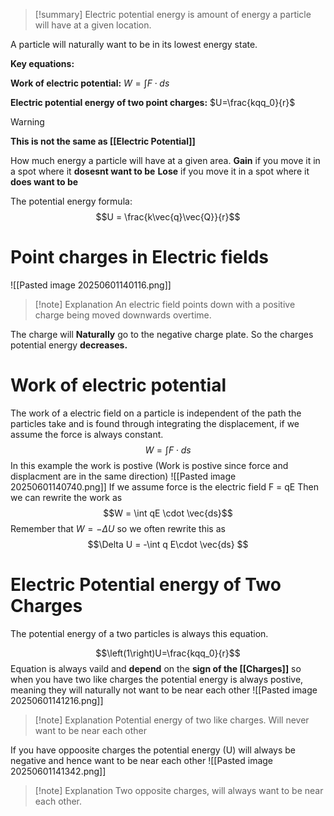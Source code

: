 
>[!summary]
Electric potential energy is amount of energy a particle will have at a given location.
>
A particle will naturally want to be in its lowest energy state.
>
**Key equations:**
>
**Work of electric potential:**
$W = \int{F \cdot ds}$
>
**Electric potential energy of two point charges:**
$U=\frac{kqq_0}{r}$


>[!warning]
**This is not the same as [[Electric Potential]]**

How much energy a particle will have at a given area.
**Gain** if you move it in a spot where it **dosesnt want to be**
**Lose** if you move it in a spot where it **does want to be** 

The potential energy formula:
$$U = \frac{k\vec{q}\vec{Q}}{r}$$

# Point charges in Electric fields
![[Pasted image 20250601140116.png]]
>[!note] Explanation
An electric field points down with a positive charge being moved downwards overtime.

The charge will **Naturally** go to the negative charge plate. So the charges potential energy **decreases.**
# Work of electric potential
The work of a electric field on a particle is independent of the path the particles take and is found through integrating the displacement, if we assume the force is always constant.
$$W = \int{F \cdot ds}$$
In this example the work is postive (Work is postive since force and displacment are in the same direction)
![[Pasted image 20250601140740.png]]
If we assume force is the electric field F = qE
Then we can rewrite the work as 
$$W = \int qE \cdot \vec{ds}$$
Remember that $W = -\Delta U$ so we often rewrite this as 
$$\Delta U = -\int q E\cdot \vec{ds} $$

# Electric Potential energy of Two Charges
The potential energy of a two particles is always this equation.

$$\left(1\right)U=\frac{kqq_0}{r}$$
Equation is always vaild and **depend** on the **sign of the [[Charges]]**
so when you have two like charges the potential energy is always postive, meaning they will naturally not want to be near each other
![[Pasted image 20250601141216.png]]
>[!note] Explanation
Potential energy of two like charges. Will never want to be near each other

If you have oppoosite charges the potential energy (U) will always be negative and hence want to be near each other
![[Pasted image 20250601141342.png]]
>[!note] Explanation
Two opposite charges, will always want to be near each other.

